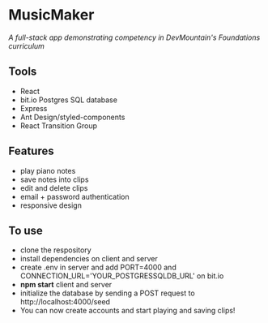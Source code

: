 # MusicMaker
*A full-stack app demonstrating competency in DevMountain's Foundations curriculum*

## Tools

- React
- bit.io Postgres SQL database
- Express
- Ant Design/styled-components
- React Transition Group

## Features

- play piano notes
- save notes into clips
- edit and delete clips
- email + password authentication
- responsive design

## To use

- clone the respository
- install dependencies on client and server
- create .env in server and add PORT=4000 and CONNECTION_URL='YOUR_POSTGRESSQLDB_URL' on bit.io
- **npm start** client and server
- initialize the database by sending a POST request to http://localhost:4000/seed
- You can now create accounts and start playing and saving clips!
